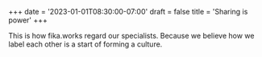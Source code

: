 +++
date = '2023-01-01T08:30:00-07:00'
draft = false
title = 'Sharing is power'
+++

This is how fika.works regard our specialists. Because we believe how we label
each other is a start of forming a culture.
